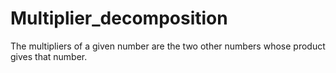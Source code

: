 # Multiplier_decomposition
The multipliers of a given number are the two other numbers whose product gives that number. 
